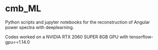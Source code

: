 # cmb_ML

Python scripts and jupyter notebooks for the reconstruction of Angular power spectra with deeplearning.

Codes worked on a NVIDIA RTX 2060 SUPER 8GB GPU with tensorflow-gpu==1.14.0
